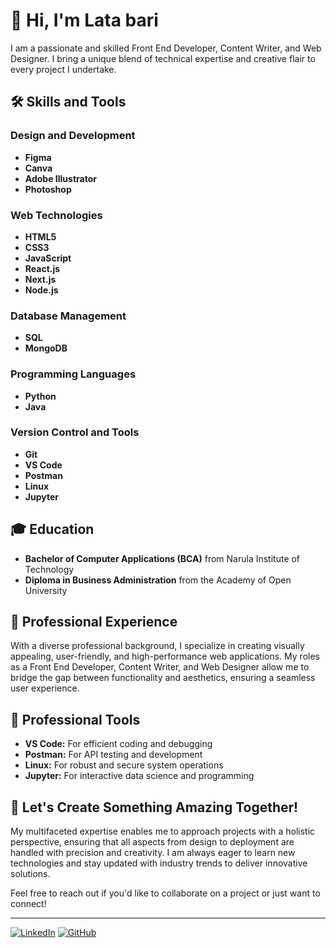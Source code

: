 # 👋 Hi, I'm Lata bari

I am a passionate and skilled Front End Developer, Content Writer, and Web Designer. I bring a unique blend of technical expertise and creative flair to every project I undertake.

## 🛠️ Skills and Tools

### Design and Development
- **Figma**
- **Canva**
- **Adobe Illustrator**
- **Photoshop**

### Web Technologies
- **HTML5**
- **CSS3**
- **JavaScript**
- **React.js**
- **Next.js**
- **Node.js**

### Database Management
- **SQL**
- **MongoDB**

### Programming Languages
- **Python**
- **Java**

### Version Control and Tools
- **Git**
- **VS Code**
- **Postman**
- **Linux**
- **Jupyter**

## 🎓 Education

- **Bachelor of Computer Applications (BCA)** from Narula Institute of Technology
- **Diploma in Business Administration** from the Academy of Open University

## 💼 Professional Experience

With a diverse professional background, I specialize in creating visually appealing, user-friendly, and high-performance web applications. My roles as a Front End Developer, Content Writer, and Web Designer allow me to bridge the gap between functionality and aesthetics, ensuring a seamless user experience.

## 🚀 Professional Tools

- **VS Code:** For efficient coding and debugging
- **Postman:** For API testing and development
- **Linux:** For robust and secure system operations
- **Jupyter:** For interactive data science and programming

## 🌟 Let's Create Something Amazing Together!

My multifaceted expertise enables me to approach projects with a holistic perspective, ensuring that all aspects from design to deployment are handled with precision and creativity. I am always eager to learn new technologies and stay updated with industry trends to deliver innovative solutions.

Feel free to reach out if you'd like to collaborate on a project or just want to connect!

---

[![LinkedIn](https://img.shields.io/badge/LinkedIn-Connect-blue)](https://www.linkedin.com/in/lata-bari-685088273/)
[![GitHub](https://img.shields.io/badge/GitHub-Follow-lightgrey)](https://github.com/barilata)
